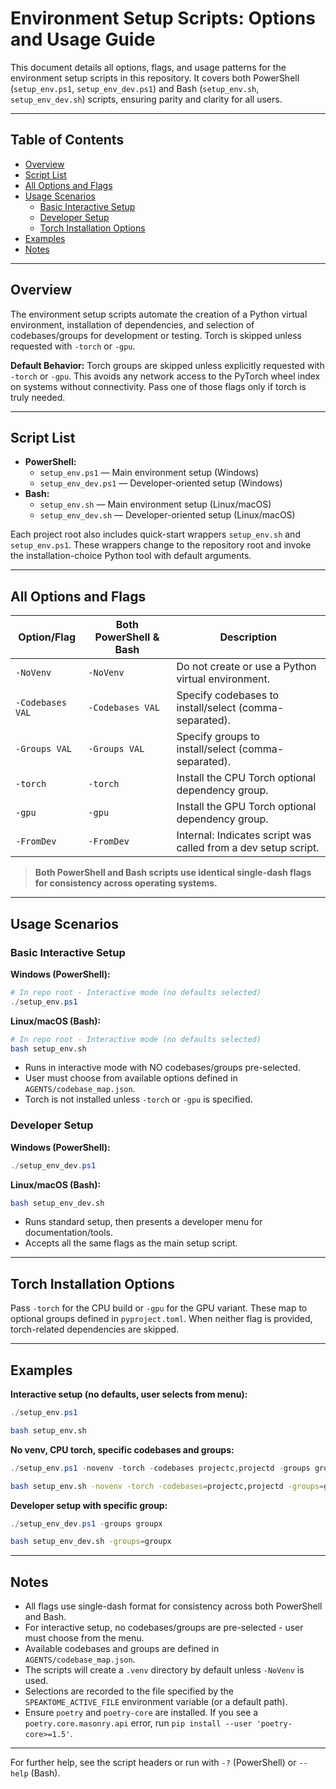 # Environment Setup Scripts: Options and Usage Guide

This document details all options, flags, and usage patterns for the environment setup scripts in this repository. It covers both PowerShell (`setup_env.ps1`, `setup_env_dev.ps1`) and Bash (`setup_env.sh`, `setup_env_dev.sh`) scripts, ensuring parity and clarity for all users.

---

## Table of Contents
- [Overview](#overview)
- [Script List](#script-list)
- [All Options and Flags](#all-options-and-flags)
- [Usage Scenarios](#usage-scenarios)
  - [Basic Interactive Setup](#basic-interactive-setup)
  - [Developer Setup](#developer-setup)
  - [Torch Installation Options](#torch-installation-options)
- [Examples](#examples)
- [Notes](#notes)

---

## Overview

The environment setup scripts automate the creation of a Python virtual environment, installation of dependencies, and selection of codebases/groups for development or testing. Torch is skipped unless requested with `-torch` or `-gpu`.

**Default Behavior:** Torch groups are skipped unless explicitly requested with
`-torch` or `-gpu`. This avoids any network access to the PyTorch wheel index on
systems without connectivity. Pass one of those flags only if torch is truly
needed.

---

## Script List

- **PowerShell:**
  - `setup_env.ps1` — Main environment setup (Windows)
  - `setup_env_dev.ps1` — Developer-oriented setup (Windows)
- **Bash:**
  - `setup_env.sh` — Main environment setup (Linux/macOS)
  - `setup_env_dev.sh` — Developer-oriented setup (Linux/macOS)

Each project root also includes quick-start wrappers `setup_env.sh` and
`setup_env.ps1`. These wrappers change to the repository root and invoke the
installation-choice Python tool with default arguments.

---

## All Options and Flags

| Option/Flag         | Both PowerShell & Bash | Description                                                                                 |
|--------------------|-------------------------|-----------------------------------------------------------------------------------------|
| `-NoVenv`          | `-NoVenv`               | Do not create or use a Python virtual environment.                                      |
| `-Codebases VAL`   | `-Codebases VAL`        | Specify codebases to install/select (comma-separated).                                  |
| `-Groups VAL`      | `-Groups VAL`           | Specify groups to install/select (comma-separated).                                     |
| `-torch`           | `-torch`                | Install the CPU Torch optional dependency group.                                        |
| `-gpu`             | `-gpu`                  | Install the GPU Torch optional dependency group.                                        |
| `-FromDev`         | `-FromDev`              | Internal: Indicates script was called from a dev setup script.                          |

> **Both PowerShell and Bash scripts use identical single-dash flags for consistency across operating systems.**

---

## Usage Scenarios

### Basic Interactive Setup

**Windows (PowerShell):**
```powershell
# In repo root - Interactive mode (no defaults selected)
./setup_env.ps1
```

**Linux/macOS (Bash):**
```bash
# In repo root - Interactive mode (no defaults selected)
bash setup_env.sh
```

- Runs in interactive mode with NO codebases/groups pre-selected.
- User must choose from available options defined in `AGENTS/codebase_map.json`.
- Torch is not installed unless `-torch` or `-gpu` is specified.

### Developer Setup

**Windows (PowerShell):**
```powershell
./setup_env_dev.ps1
```

**Linux/macOS (Bash):**
```bash
bash setup_env_dev.sh
```

- Runs standard setup, then presents a developer menu for documentation/tools.
- Accepts all the same flags as the main setup script.

---

## Torch Installation Options

Pass `-torch` for the CPU build or `-gpu` for the GPU variant. These map to optional groups defined in `pyproject.toml`. When neither flag is provided, torch-related dependencies are skipped.

---

## Examples

**Interactive setup (no defaults, user selects from menu):**
```powershell
./setup_env.ps1
```
```bash
bash setup_env.sh
```

**No venv, CPU torch, specific codebases and groups:**
```powershell
./setup_env.ps1 -novenv -torch -codebases projectc,projectd -groups groupy
```
```bash
bash setup_env.sh -novenv -torch -codebases=projectc,projectd -groups=groupy
```

**Developer setup with specific group:**
```powershell
./setup_env_dev.ps1 -groups groupx
```
```bash
bash setup_env_dev.sh -groups=groupx
```

---

## Notes

- All flags use single-dash format for consistency across both PowerShell and Bash.
- For interactive setup, no codebases/groups are pre-selected - user must choose from the menu.
- Available codebases and groups are defined in `AGENTS/codebase_map.json`.
- The scripts will create a `.venv` directory by default unless `-NoVenv` is used.
- Selections are recorded to the file specified by the `SPEAKTOME_ACTIVE_FILE` environment variable (or a default path).
- Ensure `poetry` and `poetry-core` are installed. If you see a
  `poetry.core.masonry.api` error, run `pip install --user 'poetry-core>=1.5'`.

---

For further help, see the script headers or run with `-?` (PowerShell) or `--help` (Bash).
